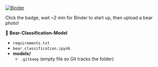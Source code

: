 [![Binder](https://mybinder.org/badge_logo.svg)](https://mybinder.org/v2/gh/abbas112/Bear-Classification-Model/HEAD?labpath=bear_classification.ipynb)

Click the badge, wait ~2 min for Binder to start up, then upload a bear photo!

📂 **Bear-Classification-Model**  
- `requirements.txt`  
- `bear_classification.ipynb`  
- **models/**  
  - `.gitkeep` (empty file so Git tracks the folder)
